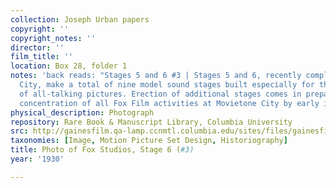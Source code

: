 ```yaml
---
collection: Joseph Urban papers
copyright: ''
copyright_notes: ''
director: ''
film_title: ''
location: Box 28, folder 1
notes: 'back reads: "Stages 5 and 6 #3 | Stages 5 and 6, recently completed at Movietone
  City, make a total of nine model sound stages built especially for the production
  of all-talking pictures. Erection of additional stages comes in preparation of the
  concentration of all Fox Film activities at Movietone City by early in 1931.'
physical_description: Photograph
repository: Rare Book & Manuscript Library, Columbia University
src: http://gainesfilm.qa-lamp.ccnmtl.columbia.edu/sites/files/gainesfilm/images/1000102083.jpg
taxonomies: [Image, Motion Picture Set Design, Historiography]
title: Photo of Fox Studios, Stage 6 (#3)
year: '1930'

---
```

